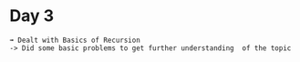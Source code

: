 # Day 3

    ➟ Dealt with Basics of Recursion
    -> Did some basic problems to get further understanding  of the topic
